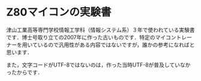# Z80マイコンの実験書

津山工業高等専門学校情報工学科（情報システム系）３年で使われている実験書です．博士号取り立ての2007年に作った古いものです．特定のマイコントレーナーを用いているので汎用性がある内容ではないですが，誰かの参考になればと思います．

また，文字コードがUTF-8ではないのは，作った当時UTF-8が普及していなかったからです．
